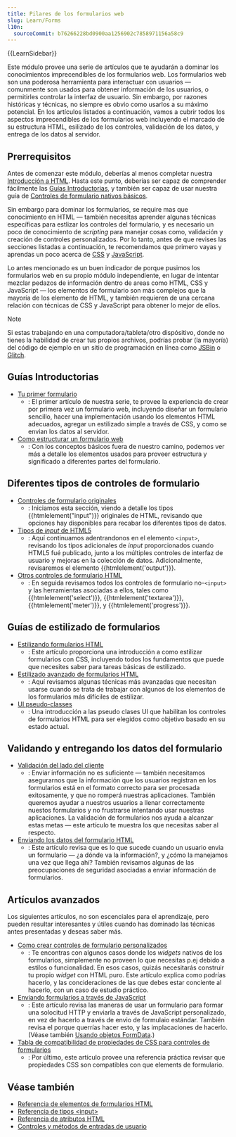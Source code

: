 ```yaml
---
title: Pilares de los formularios web
slug: Learn/Forms
l10n:
  sourceCommit: b76266228bd0900aa1256902c7858971156a58c9
---
```


{{LearnSidebar}}

Este módulo provee una serie de artículos que te ayudarán a dominar los conocimientos imprecendibles de los formularios web. Los formularios web son una poderosa herramienta para interactuar con usuarios — comunmente son usados para obtener información de los usuarios, o permitirles controlar la interfaz de usuario. Sin embargo, por razones históricas y técnicas, no siempre es obvio como usarlos a su máximo potencial. En los artículos listados a continuación, vamos a cubrir todos los aspectos imprecendibles de los formularios web incluyendo el marcado de su estructura HTML, esilizado de los controles, validación de los datos, y entrega de los datos al servidor.

## Prerrequisitos

Antes de comenzar este módulo, deberías al menos completar nuestra [Introducción a HTML](/es/docs/Learn/HTML/Introduction_to_HTML). Hasta este punto, deberías ser capaz de comprender fácilmente las [Guías Introductorias](#guías_introductorias), y también ser capaz de usar nuestra guía de [Controles de formulario nativos básicos](/es/docs/Learn/Forms/Basic_native_form_controls).

Sin embargo para dominar los formularios, se require mas que conocimiento en HTML — también necesitas aprender algunas técnicas específicas para estlizar los controles del formulario, y es necesario un poco de conocimiento de _scripting_ para manejar cosas como, validación y creación de controles personalizados. Por lo tanto, antes de que revises las secciones listadas a continuación, te recomendamos que primero vayas y aprendas un poco acerca de [CSS](/es/docs/Learn/CSS) y [JavaScript](/es/docs/Learn/JavaScript).

Lo antes mencionado es un buen indicador de porque pusimos los formularios web en su propio módulo independiente, en lugar de intentar mezclar pedazos de información dentro de areas como HTML, CSS y JavaScript — los elementos de formulario son más complejos que la mayoría de los elemento de HTML, y también requieren de una cercana relación con técnicas de CSS y JavaScript para obtener lo mejor de ellos.

> [!NOTE]
> Si estas trabajando en una computadora/tableta/otro dispósitivo, donde no tienes la habilidad de crear tus propios archivos, podrías probar (la mayoría) del código de ejemplo en un sitio de programación en línea como [JSBin](https://jsbin.com/) o [Glitch](https://glitch.com/).

## Guías Introductorias

- [Tu primer formulario](/es/docs/Learn/Forms/Your_first_form)
  - : El primer artículo de nuestra serie, te provee la experiencia de crear por primera vez un formulario web, incluyendo diseñar un formulario sencillo, hacer una implementación usando los elementos HTML adecuados, agregar un estilizado simple a través de CSS, y como se envian los datos al servidor.
- [Como estructurar un formulario web](/es/docs/Learn/Forms/How_to_structure_a_web_form)
  - : Con los conceptos básicos fuera de nuestro camino, podemos ver más a detalle los elementos usados para proveer estructura y significado a diferentes partes del formulario.

## Diferentes tipos de controles de formulario

- [Controles de formulario originales](/es/docs/Learn/Forms/Basic_native_form_controls)
  - : Iniciamos esta sección, viendo a detalle los tipos {{htmlelement("input")}} originales de HTML, revisando que opciones hay disponibles para recabar los diferentes tipos de datos.
- [Tipos de _input_ de HTML5](/es/docs/Learn/Forms/HTML5_input_types)
  - : Aquí continuamos adentrandonos en el elemento `<input>`, revisando los tipos adicionales de _input_ proporcionados cuando HTML5 fué publicado, junto a los múltiples controles de interfaz de usuario y mejoras en la colección de datos. Adicionalmente, revisaremos el elemento {{htmlelement('output')}}.
- [Otros controles de formulario HTML](/es/docs/Learn/Forms/Other_form_controls)
  - : En seguida revisamos todos los controles de formulario no-`<input>` y las herramientas asociadas a ellos, tales como {{htmlelement('select')}}, {{htmlelement('textarea')}}, {{htmlelement('meter')}}, y {{htmlelement('progress')}}.

## Guías de estilizado de formularios

- [Estilizando formularios HTML](/es/docs/Learn/Forms/Styling_web_forms)
  - : Este artículo proporciona una introducción a como estilizar formularios con CSS, incluyendo todos los fundamentos que puede que necesites saber para tareas básicas de estilizado.
- [Estilizado avanzado de formularios HTML](/es/docs/Learn/Forms/Advanced_form_styling)
  - : Aquí revisamos algunas técnicas más avanzadas que necesitan usarse cuando se trata de trabajar con algunos de los elementos de los formularios más difíciles de estilizar.
- [UI pseudo-classes](/es/docs/Learn/Forms/UI_pseudo-classes)
  - : Una introducción a las pseudo clases UI que habilitan los controles de formularios HTML para ser elegidos como objetivo basado en su estado actual.

## Validando y entregando los datos del formulario

- [Validación del lado del cliente](/es/docs/Learn/Forms/Form_validation)
  - : Enviar información no es suficiente — también necesitamos asegurarnos que la información que los usuarios registran en los formularios está en el formato correcto para ser procesada exitosamente, y que no romperá nuestras aplicaciones. También queremos ayudar a nuestros usuarios a llenar correctamente nuestos formularios y no frustrarse intentando usar nuestras aplicaciones. La validación de formularios nos ayuda a alcanzar estas metas — este artículo te muestra los que necesitas saber al respecto.
- [Enviando los datos del formulario HTML](/es/docs/Learn/Forms/Sending_and_retrieving_form_data)
  - : Este artículo revisa que es lo que sucede cuando un usuario envia un formulario — ¿a dónde va la información?, y ¿cómo la manejamos una vez que llega ahí? También revisamos algunas de las preocupaciones de seguridad asociadas a enviar información de formularios.

## Artículos avanzados

Los siguientes artículos, no son escenciales para el aprendizaje, pero pueden resultar interesantes y útiles cuando has dominado las técnicas antes presentadas y deseas saber más.

- [Como crear controles de formulario personalizados](/es/docs/Learn/Forms/How_to_build_custom_form_controls)
  - : Te encontras con algunos casos donde los _widgets_ nativos de los formularios, simplemente no proveen lo que necesitas p.ej debido a estilos o funcionalidad. En esos casos, quizás necesitarás construir tu propio _widget_ con HTML puro. Este artículo explica como podrías hacerlo, y las concideraciones de las que debes estar conciente al hacerlo, con un caso de estudio práctico.
- [Enviando formularios a través de JavaScript](/es/docs/Learn/Forms/Sending_forms_through_JavaScript)
  - : Este artículo revisa las maneras de usar un formulario para formar una solocitud HTTP y enviarla a través de JavaScript personalizado, en vez de hacerlo a través de envio de formulaio estándar. También revisa el porque querrías hacer esto, y las implacaciones de hacerlo. (Véase también [Usando objetos FormData](/es/docs/Web/API/XMLHttpRequest_API/Using_FormData_Objects).)
- [Tabla de compatibilidad de propiedades de CSS para controles de formularios](/es/docs/Learn/Forms/Property_compatibility_table_for_form_controls)
  - : Por último, este artículo provee una referencia práctica revisar que propiedades CSS son compatibles con que elements de formulario.

## Véase también

- [Referencia de elementos de formularios HTML](/es/docs/Web/HTML/Element#formularios)
- [Referencia de tipos \<input>](/es/docs/Web/HTML/Element/input)
- [Referencia de atributos HTML](/es/docs/Web/HTML/Attributes)
- [Controles y métodos de entradas de usuario](/es/docs/Learn/Forms/User_input_methods)
